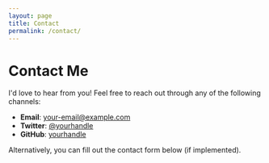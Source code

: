 ```yaml
---
layout: page
title: Contact
permalink: /contact/
---
```


# Contact Me

I'd love to hear from you! Feel free to reach out through any of the following channels:

- **Email**: [your-email@example.com](mailto:your-email@example.com)
- **Twitter**: [@yourhandle](https://twitter.com/yourhandle)
- **GitHub**: [yourhandle](https://github.com/yourhandle)

Alternatively, you can fill out the contact form below (if implemented).